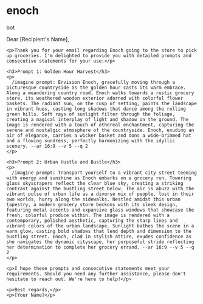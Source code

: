 # enoch
bot
<!DOCTYPE html>
<html>
  <head>
    <meta charset="UTF-8" />
    <meta name="viewport" content="width=device-width, initial-scale=1.0" />
  </head>
  <body>
    <p>Dear [Recipient's Name],</p>
    
    <p>Thank you for your email regarding Enoch going to the store to pick up groceries. I'm delighted to provide you with detailed prompts and consecutive statements for your use:</p>
    
    <h3>Prompt 1: Golden Hour Harvest</h3>
    <p>
      /imagine prompt: Envision Enoch, gracefully moving through a picturesque countryside as the golden hour casts its warm embrace. Along a meandering country road, Enoch walks towards a rustic grocery store, its weathered wooden exterior adorned with colorful flower baskets. The radiant sun, on the cusp of setting, paints the landscape in vibrant hues, casting long shadows that dance among the rolling green hills. Soft rays of sunlight filter through the foliage, creating a magical interplay of light and shadow on the ground. The image is rendered with a touch of ethereal enchantment, capturing the serene and nostalgic atmosphere of the countryside. Enoch, exuding an air of elegance, carries a wicker basket and dons a wide-brimmed hat and a flowing sundress, perfectly harmonizing with the idyllic scenery. --ar 16:9 --v 5 --q 2
    </p>

    <h3>Prompt 2: Urban Hustle and Bustle</h3>
    <p>
      /imagine prompt: Transport yourself to a vibrant city street teeming with energy and sunshine as Enoch embarks on a grocery run. Towering glass skyscrapers reflect the clear blue sky, creating a striking contrast against the bustling street below. The air is abuzz with the vibrant pulse of urban life as a diverse mix of people, lost in their own worlds, hurry along the sidewalks. Nestled amidst this urban tapestry, a modern grocery store beckons with its sleek design, featuring metal accents and expansive glass windows that showcase the fresh, colorful produce within. The image is rendered with a contemporary, polished aesthetic, capturing the sharp lines and vibrant colors of the urban landscape. Sunlight bathes the scene in a warm glow, casting bold shadows that lend depth and dimension to the bustling street. Enoch, clad in stylish attire, exudes confidence as she navigates the dynamic cityscape, her purposeful stride reflecting her determination to complete her grocery errand. --ar 16:9 --v 5 --q 2
    </p>
    
    <p>I hope these prompts and consecutive statements meet your requirements. Should you need any further assistance, please don't hesitate to reach out. We're here to help!</p>

    <p>Best regards,</p>
    <p>[Your Name]</p>
  </body>
</html>

